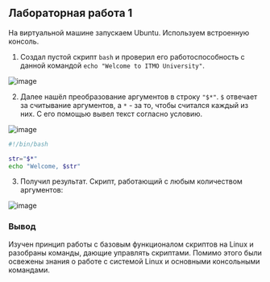 ## Лабораторная работа 1

На виртуальной машине запускаем Ubuntu. Используем встроенную консоль.
1. Создал пустой скрипт `bash` и проверил его работоспособность с данной командой `echo "Welcome to ITMO University"`.

![image](https://github.com/user-attachments/assets/457b9d31-6689-4f09-a1c6-bbbca0b40f8a)

2. Далее нашёл преобразование аргументов в строку `"$*"`. `$` отвечает за считывание аргументов, а `*` - за то, чтобы считался каждый из них. С его помощью вывел текст согласно условию.

![image](https://github.com/user-attachments/assets/0ca169c5-4493-49a9-999c-765e0ef4d43f)

```bash
#!/bin/bash

str="$*"
echo "Welcome, $str"
```
3. Получил результат. Скрипт, работающий с любым количеством аргументов:

![image](https://github.com/user-attachments/assets/db84fe2d-a3cf-4ca5-b986-78bec5b21f6b)

### Вывод
Изучен принцип работы с базовым функционалом скриптов на Linux и разобраны команды, дающие управлять скриптами. Помимо этого были освежены знания о работе с системой Linux и основными консольными командами.
